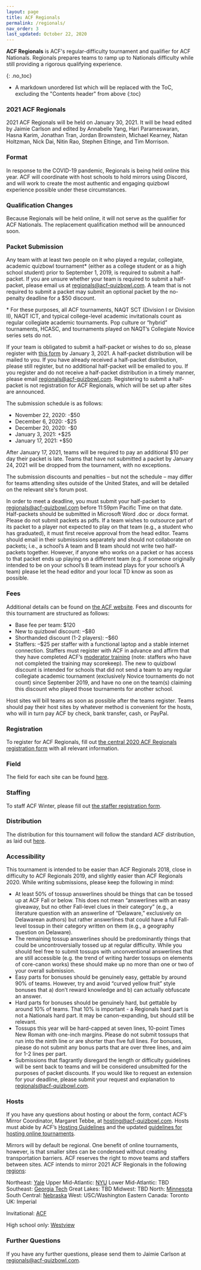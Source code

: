 ```yaml
---
layout: page
title: ACF Regionals
permalink: /regionals/
nav_order: 3
last_updated: October 22, 2020
---
```


**ACF Regionals** is ACF's regular-difficulty tournament and qualifier for ACF Nationals. Regionals prepares teams to ramp up to Nationals difficulty while still providing a rigorous qualifying experience.

{: .no_toc}
* A markdown unordered list which will be replaced with the ToC, excluding the "Contents header" from above
{:toc}

### 2021 ACF Regionals
2021 ACF Regionals will be held on January 30, 2021. It will be head edited by Jaimie Carlson and edited by Annabelle Yang, Hari Parameswaran, Hasna Karim, Jonathan Tran, Jordan Brownstein, Michael Kearney, Natan Holtzman, Nick Dai, Nitin Rao, Stephen Eltinge, and Tim Morrison.

### Format
In response to the COVID-19 pandemic, Regionals is being held online this year. ACF will coordinate with host schools to hold mirrors using Discord, and will work to create the most authentic and engaging quizbowl experience possible under these circumstances.

### Qualification Changes

Because Regionals will be held online, it will not serve as the qualifier for ACF Nationals. The replacement qualification method will be announced soon.

### Packet Submission

Any team with at least two people on it who played a regular, collegiate, academic quizbowl tournament\* (either as a college student or as a high school student) prior to September 1, 2019, is required to submit a half-packet. If you are unsure whether your team is required to submit a half-packet, please email us at regionals@acf-quizbowl.com. A team that is not required to submit a packet may submit an optional packet by the no-penalty deadline for a $50 discount.

\* For these purposes, all ACF tournaments, NAQT SCT (Division I or Division II), NAQT ICT, and typical college-level academic invitationals count as regular collegiate academic tournaments. Pop culture or “hybrid” tournaments, HCASC, and tournaments played on NAQT’s Collegiate Novice series sets do not.

If your team is obligated to submit a half-packet or wishes to do so, please register with [this form](https://forms.gle/dzjKcWTSJNa6ExBU7) by January 3, 2021. A half-packet distribution will be mailed to you. If you have already received a half-packet distribution, please still register, but no additional half-packet will be emailed to you. If you register and do not receive a half-packet distribution in a timely manner, please email regionals@acf-quizbowl.com. Registering to submit a half-packet is not registration for ACF Regionals, which will be set up after sites are announced. 

The submission schedule is as follows:
* November 22, 2020: -$50
* December 6, 2020: -$25
* December 20, 2020: -$0
* January 3, 2021: +$25
* January 17, 2021: +$50

After January 17, 2021, teams will be required to pay an additional $10 per day their packet is late. Teams that have not submitted a packet by January 24, 2021 will be dropped from the tournament, with no exceptions.

The submission discounts and penalties – but not the schedule – may differ for teams attending sites outside of the United States, and will be detailed on the relevant site's forum post.

In order to meet a deadline, you must submit your half-packet to regionals@acf-quizbowl.com before 11:59pm Pacific Time on that date. Half-packets should be submitted in Microsoft Word .doc or .docx format. Please do not submit packets as pdfs. If a team wishes to outsource part of its packet to a player not expected to play on that team (e.g., a student who has graduated), it must first receive approval from the head editor. Teams should email in their submissions separately and should not collaborate on packets; i.e., a school’s A team and B team should not write two half-packets together. However, if anyone who works on a packet or has access to that packet ends up playing on a different team (e.g. if someone originally intended to be on your school’s B team instead plays for your school’s A team) please let the head editor and your local TD know as soon as possible.

### Fees

Additional details can be found on [the ACF website](https://acf-quizbowl.com/hosting-guidelines/#details-about-finances). Fees and discounts for this tournament are structured as follows:
* Base fee per team: $120
* New to quizbowl discount: –$80
* Shorthanded discount (1-2 players): –$60
* Staffers: –$25 per staffer with a functional laptop and a stable internet connection. Staffers must register with ACF in advance and affirm that they have completed ACF’s [moderator training](https://hsquizbowl.org/forums/viewtopic.php?f=9&t=24545) (note: staffers who have not completed the training may scorekeep).
The new to quizbowl discount is intended for schools that did not send a team to any regular collegiate academic tournament (exclusively Novice tournaments do not count) since September 2019, and have no one on the team(s) claiming this discount who played those tournaments for another school.

Host sites will bill teams as soon as possible after the teams register. Teams should pay their host sites by whatever method is convenient for the hosts, who will in turn pay ACF by check, bank transfer, cash, or PayPal.


### Registration
To register for ACF Regionals, fill out [the central 2020 ACF Regionals registration form](https://forms.gle/Fip9Ru3wPMF56DCU8) with all relevant information. 


### Field
The field for each site can be found [here](https://docs.google.com/spreadsheets/d/1ZtpLDgZCnaCKaKyhUQ74a1sTIG_hO6nGGrLr_QBE1O8/edit#gid=583264051).

### Staffing
To staff ACF Winter, please fill out [the staffer registration form](https://forms.gle/XaM1RbCFmYiGbqvD8).

### Distribution
The distribution for this tournament will follow the standard ACF distribution, as laid out [here](https://acf-quizbowl.com/packet-submission-guidelines/#distribution).

### Accessibility

This tournament is intended to be easier than ACF Regionals 2018, close in difficulty to ACF Regionals 2019, and slightly easier than ACF Regionals 2020. While writing submissions, please keep the following in mind:
* At least 50% of tossup answerlines should be things that can be tossed up at ACF Fall or below. This does not mean “answerlines with an easy giveaway, but no other Fall-level clues in their category” (e.g., a literature question with an answerline of “Delaware,” exclusively on Delawarean authors) but rather answerlines that could have a full Fall-level tossup in their category written on them (e.g., a geography question on Delaware). 
* The remaining tossup answerlines should be predominantly things that could be uncontroversially tossed up at regular difficulty. While you should feel free to submit tossups with unconventional answerlines that are still accessible (e.g. the trend of writing harder tossups on elements of core-canon works) these should make up no more than one or two of your overall submission.
* Easy parts for bonuses should be genuinely easy, gettable by around 90% of teams. However, try and avoid “curved yellow fruit” style bonuses that a) don’t reward knowledge and b) can actually obfuscate an answer.
* Hard parts for bonuses should be genuinely hard, but gettable by around 10% of teams. That 10% is important - a Regionals hard part is not a Nationals hard part. It may be canon-expanding, but should still be relevant. 
* Tossups this year will be hard-capped at seven lines, 10-point Times New Roman with one-inch margins. Please do not submit tossups that run into the ninth line or are shorter than five full lines. For bonuses, please do not submit any bonus parts that are over three lines, and aim for 1-2 lines per part.
* Submissions that flagrantly disregard the length or difficulty guidelines will be sent back to teams and will be considered unsubmitted for the purposes of packet discounts. If you would like to request an extension for your deadline, please submit your request and explanation to regionals@acf-quizbowl.com.

### Hosts
If you have any questions about hosting or about the form, contact ACF’s Mirror Coordinator, Margaret Tebbe, at hosting@acf-quizbowl.com. Hosts must abide by ACF’s [Hosting Guidelines](https://acf-quizbowl.com/hosting-guidelines/) and the updated [guidelines for hosting online tournaments](https://docs.google.com/document/u/4/d/1JLzgDS3PICaPeBKG4CwixlRgtfT2lIq72y9tx-7hvJ4/edit).

Mirrors will by default be regional. One benefit of online tournaments, however, is that smaller sites can be condensed without creating transportation barriers. ACF reserves the right to move teams and staffers between sites. ACF intends to mirror 2021 ACF Regionals in the following [regions](https://acf-quizbowl.com/hosting-guidelines/#regions-according-to-acf):

Northeast: [Yale](https://hsquizbowl.org/forums/viewtopic.php?p=382182#p382182)
Upper Mid-Atlantic: [NYU](https://hsquizbowl.org/forums/viewtopic.php?p=382418#p382418)
Lower Mid-Atlantic: TBD
Southeast: [Georgia Tech](https://hsquizbowl.org/forums/viewtopic.php?p=382175#p382175)
Great Lakes: TBD
Midwest: TBD
North: [Minnesota](https://hsquizbowl.org/forums/viewtopic.php?f=8&t=24742)
South Central: [Nebraska](https://hsquizbowl.org/forums/viewtopic.php?p=382218#p382218)
West: USC/Washington
Eastern Canada: Toronto
UK: Imperial

Invitational: [ACF](https://hsquizbowl.org/forums/viewtopic.php?f=8&t=24756)

High school only: [Westview](https://hsquizbowl.org/forums/viewtopic.php?p=382191#p382191)


### Further Questions

If you have any further questions, please send them to Jaimie Carlson at regionals@acf-quizbowl.com.




